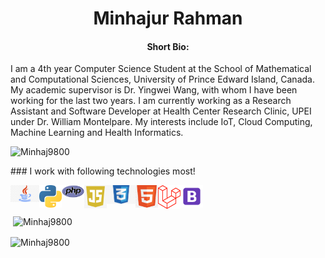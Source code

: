 
<h1 align="center">Minhajur Rahman</h1>

<h4 align="center"> Short Bio: </h4>

<p style="center">I am a 4th year Computer Science Student at the School of Mathematical and Computational Sciences, University of Prince Edward Island, Canada. My academic supervisor is Dr. Yingwei Wang, with whom I have been working for the last two years. I am currently working as a Research Assistant and Software Developer at Health Center Research Clinic, UPEI under Dr. William Montelpare. My interests include IoT, Cloud Computing, Machine Learning and Health Informatics.</p>
<p align="left"> <img src="https://komarev.com/ghpvc/?username=Minhaj9800&label=Profile%20views&color=0e75b6&style=flat" alt="Minhaj9800" /> </p>
### I work with following technologies most!

[<img align="left" alt="Java" width="46px" src="icons/java.jpg" />][java]
[<img align="left" alt="Python" width="36px" src="icons/py.png" />][python]
[<img align="left" alt="PHP" width="36px" src="icons/php.svg" />][php]
[<img align="left" alt="JavaScript" width="36px" src="icons/js.png" />][javascript]
[<img align="left" alt="CSS" width="46px" src="icons/CSS.jpg" />][css]
[<img align="left" alt="HTML" width="36px" src="icons/HTML.png" />][html]
[<img align="left" alt="Laravel" width="36px" src="icons/laravel.svg" />][laravel]
[<img align="left" alt="Bootstrap" width="36px" src="icons/bootstrap.png" />][bootstrap]

<br><br>

<p>&nbsp;<img align="center" src="https://github-readme-stats.vercel.app/api?username=Minhaj9800&show_icons=true&locale=en" alt="Minhaj9800" /></p>

[java]: https://docs.oracle.com/en/java/
[python]: https://docs.python.org/3/
[php]: https://www.php.net/docs.php
[javascript]: https://developer.mozilla.org/en-US/docs/Web/JavaScript
[css]: https://developer.mozilla.org/en-US/docs/https://developer.mozilla.org/en-US/docs/Web/HTMLWeb/CSS
[html]: https://developer.mozilla.org/en-US/docs/Web/HTML
[laravel]: https://laravel.com/
[bootstrap]: https://getbootstrap.com/

<p><img align="center" src="https://github-readme-streak-stats.herokuapp.com/?user=Minhaj9800&" alt="Minhaj9800" /></p>

<!--
**Minhaj9800/Minhaj9800** is a ✨ _special_ ✨ repository because its `README.md` (this file) appears on your GitHub profile.

Here are some ideas to get you started:

- 🔭 I’m currently working on ...
- 🌱 I’m currently learning ...
- 👯 I’m looking to collaborate on ...
- 🤔 I’m looking for help with ...
- 💬 Ask me about ...
- 📫 How to reach me: ...
- 😄 Pronouns: ...
- ⚡ Fun fact: ...
-->
